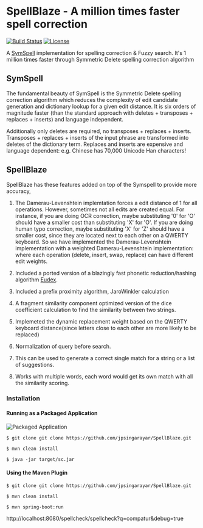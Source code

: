 # SpellBlaze  - A million times faster spell correction
[![Build Status](https://api.travis-ci.org/jpsingarayar/SpellBlaze.svg?branch=master)](https://travis-ci.org/jpsingarayar/SpellBlaze)
[![License](https://img.shields.io/badge/License-Apache%202.0-blue.svg)](https://opensource.org/licenses/Apache-2.0)

A [SymSpell](https://github.com/wolfgarbe/symspell) implementation for spelling correction & Fuzzy search. It's 1 million times faster through Symmetric Delete spelling correction algorithm

## SymSpell

The fundamental beauty of SymSpell is the Symmetric Delete spelling correction algorithm which reduces the complexity of edit candidate generation and dictionary lookup for a given edit distance. It is six orders of magnitude faster (than the standard approach with deletes + transposes + replaces + inserts) and language independent.

Additionally only deletes are required, no transposes + replaces + inserts. Transposes + replaces + inserts of the input phrase are transformed into deletes of the dictionary term. Replaces and inserts are expensive and language dependent: e.g. Chinese has 70,000 Unicode Han characters!

## SpellBlaze

SpellBlaze has these features added on top of the Symspell to provide more accuracy,

1. The Damerau-Levenshtein implemtation forces a edit distance of 1 for all operations. However, sometimes not all edits are created equal. For instance, if you are doing OCR correction, maybe substituting '0' for 'O' should have a smaller cost than substituting 'X' for 'O'. If you are doing human typo correction, maybe substituting 'X' for 'Z' should have a smaller cost, since they are located next to each other on a QWERTY keyboard. So we have implemented the Damerau-Levenshtein implementation with a weighted Damerau-Levenshtein implementation: where each operation (delete, insert, swap, replace) can have different edit weights.

2. Included a ported version of a blazingly fast phonetic reduction/hashing algorithm [Eudex](https://github.com/ticki/eudex).

3. Included a prefix proximity algorithm, JaroWinkler calculation

4. A fragment similarity component optimized version of the dice coefficient calculation to find the similarity between two strings.

5. Implemeted the dynamic replacement weight based on the QWERTY keyboard distance(since letters close to each other are more likely to be replaced)

6. Normalization of query before search.

7. This can be used to generate a correct single match for a string or a list of suggestions.

8. Works with multiple words, each word would get its own match with all the similarity scoring.

### Installation

#### Running as a Packaged Application

![Packaged Application](https://image.ibb.co/mY7vNd/carbon_1.png "Packaged")
```
$ git clone git clone https://github.com/jpsingarayar/SpellBlaze.git

$ mvn clean install

$ java -jar target/sc.jar
```

#### Using the Maven Plugin

```
$ git clone git clone https://github.com/jpsingarayar/SpellBlaze.git

$ mvn clean install

$ mvn spring-boot:run
```

http://localhost:8080/spellcheck/spellcheck?q=compatur&debug=true



